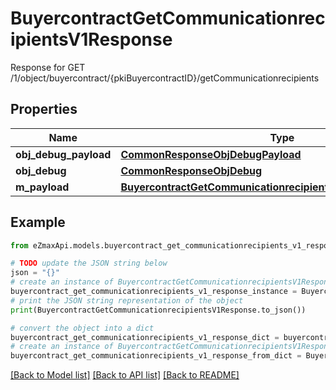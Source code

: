 # BuyercontractGetCommunicationrecipientsV1Response

Response for GET /1/object/buyercontract/{pkiBuyercontractID}/getCommunicationrecipients

## Properties

Name | Type | Description | Notes
------------ | ------------- | ------------- | -------------
**obj_debug_payload** | [**CommonResponseObjDebugPayload**](CommonResponseObjDebugPayload.md) |  | 
**obj_debug** | [**CommonResponseObjDebug**](CommonResponseObjDebug.md) |  | [optional] 
**m_payload** | [**BuyercontractGetCommunicationrecipientsV1ResponseMPayload**](BuyercontractGetCommunicationrecipientsV1ResponseMPayload.md) |  | 

## Example

```python
from eZmaxApi.models.buyercontract_get_communicationrecipients_v1_response import BuyercontractGetCommunicationrecipientsV1Response

# TODO update the JSON string below
json = "{}"
# create an instance of BuyercontractGetCommunicationrecipientsV1Response from a JSON string
buyercontract_get_communicationrecipients_v1_response_instance = BuyercontractGetCommunicationrecipientsV1Response.from_json(json)
# print the JSON string representation of the object
print(BuyercontractGetCommunicationrecipientsV1Response.to_json())

# convert the object into a dict
buyercontract_get_communicationrecipients_v1_response_dict = buyercontract_get_communicationrecipients_v1_response_instance.to_dict()
# create an instance of BuyercontractGetCommunicationrecipientsV1Response from a dict
buyercontract_get_communicationrecipients_v1_response_from_dict = BuyercontractGetCommunicationrecipientsV1Response.from_dict(buyercontract_get_communicationrecipients_v1_response_dict)
```
[[Back to Model list]](../README.md#documentation-for-models) [[Back to API list]](../README.md#documentation-for-api-endpoints) [[Back to README]](../README.md)


